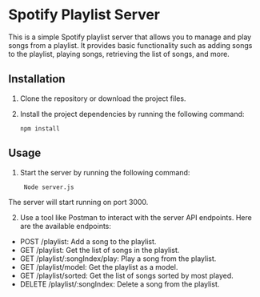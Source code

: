 # Spotify Playlist Server

This is a simple Spotify playlist server that allows you to manage and play songs from a playlist. It provides basic functionality such as adding songs to the playlist, playing songs, retrieving the list of songs, and more.

## Installation

1. Clone the repository or download the project files.
2. Install the project dependencies by running the following command:

   ```shell
   npm install

## Usage

1. Start the server by running the following command:

   ```shell
    Node server.js

The server will start running on port 3000.

2. Use a tool like Postman to interact with the server API endpoints. Here are the available endpoints:

- POST /playlist: Add a song to the playlist.
- GET /playlist: Get the list of songs in the playlist.
- GET /playlist/:songIndex/play: Play a song from the playlist.
- GET /playlist/model: Get the playlist as a model.
- GET /playlist/sorted: Get the list of songs sorted by most played.
- DELETE /playlist/:songIndex: Delete a song from the playlist.
